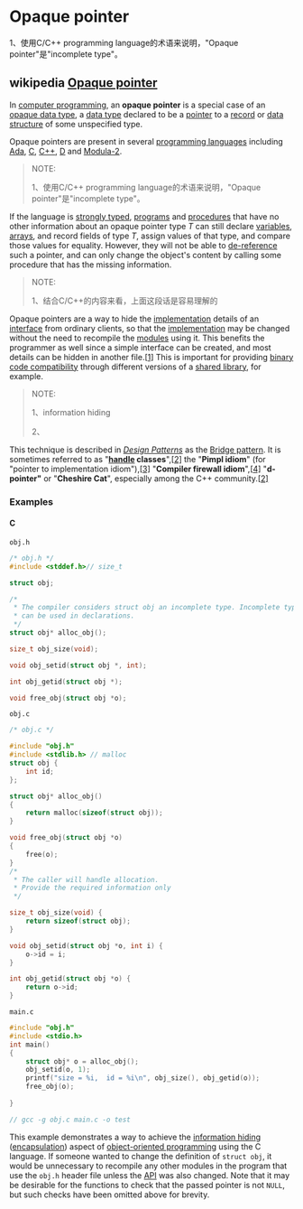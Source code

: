 # Opaque pointer

1、使用C/C++ programming language的术语来说明，"Opaque pointer"是"incomplete type"。

## wikipedia [Opaque pointer](https://en.wikipedia.org/wiki/Opaque_pointer)

In [computer programming](https://en.wikipedia.org/wiki/Computer_programming), an **opaque pointer** is a special case of an [opaque data type](https://en.wikipedia.org/wiki/Opaque_data_type), a [data type](https://en.wikipedia.org/wiki/Data_type) declared to be a [pointer](https://en.wikipedia.org/wiki/Pointer_(computer_science)) to a [record](https://en.wikipedia.org/wiki/Record_(computer_science)) or [data structure](https://en.wikipedia.org/wiki/Data_structure) of some unspecified type.

Opaque pointers are present in several [programming languages](https://en.wikipedia.org/wiki/Programming_language) including [Ada](https://en.wikipedia.org/wiki/Ada_(programming_language)), [C](https://en.wikipedia.org/wiki/C_(programming_language)), [C++](https://en.wikipedia.org/wiki/C%2B%2B), [D](https://en.wikipedia.org/wiki/D_(programming_language)) and [Modula-2](https://en.wikipedia.org/wiki/Modula-2).

> NOTE: 
>
> 1、使用C/C++ programming language的术语来说明，"Opaque pointer"是"incomplete type"。

If the language is [strongly typed](https://en.wikipedia.org/wiki/Strong_typing), [programs](https://en.wikipedia.org/wiki/Computer_program) and [procedures](https://en.wikipedia.org/wiki/Subroutine) that have no other information about an opaque pointer type *T* can still declare [variables](https://en.wikipedia.org/wiki/Variable_(programming)), [arrays](https://en.wikipedia.org/wiki/Array_data_structure), and record fields of type *T*, assign values of that type, and compare those values for equality. However, they will not be able to [de-reference](https://en.wikipedia.org/wiki/Reference_(computer_science)) such a pointer, and can only change the object's content by calling some procedure that has the missing information.

> NOTE: 
>
> 1、结合C/C++的内容来看，上面这段话是容易理解的

Opaque pointers are a way to hide the [implementation](https://en.wikipedia.org/wiki/Implementation_(computing)) details of an [interface](https://en.wikipedia.org/wiki/Interface_(computer_science)) from ordinary clients, so that the [implementation](https://en.wikipedia.org/wiki/Implementation_(computing)) may be changed without the need to recompile the [modules](https://en.wikipedia.org/wiki/Module_(programming)) using it. This benefits the programmer as well since a simple interface can be created, and most details can be hidden in another file.[[1\]](https://en.wikipedia.org/wiki/Opaque_pointer#cite_note-1) This is important for providing [binary code compatibility](https://en.wikipedia.org/wiki/Binary_code_compatibility) through different versions of a [shared library](https://en.wikipedia.org/wiki/Shared_library), for example.

> NOTE: 
>
> 1、information hiding
>
> 2、

This technique is described in *[Design Patterns](https://en.wikipedia.org/wiki/Design_Patterns)* as the [Bridge pattern](https://en.wikipedia.org/wiki/Bridge_pattern). It is sometimes referred to as "**[handle](https://en.wikipedia.org/wiki/Handle_(computing)) classes**",[[2\]](https://en.wikipedia.org/wiki/Opaque_pointer#cite_note-eckel20000-2) the "**Pimpl idiom**" (for "pointer to implementation idiom"),[[3\]](https://en.wikipedia.org/wiki/Opaque_pointer#cite_note-3) "**Compiler firewall idiom**",[[4\]](https://en.wikipedia.org/wiki/Opaque_pointer#cite_note-4) "**d-pointer"** or "**Cheshire Cat**", especially among the C++ community.[[2\]](https://en.wikipedia.org/wiki/Opaque_pointer#cite_note-eckel20000-2)

### Examples

#### C

`obj.h`

```C++
/* obj.h */
#include <stddef.h>// size_t

struct obj;

/*
 * The compiler considers struct obj an incomplete type. Incomplete types
 * can be used in declarations.
 */
struct obj* alloc_obj();

size_t obj_size(void);

void obj_setid(struct obj *, int);

int obj_getid(struct obj *);

void free_obj(struct obj *o);
```



`obj.c`

```c++
/* obj.c */

#include "obj.h"
#include <stdlib.h> // malloc
struct obj {
    int id;
};

struct obj* alloc_obj()
{
    return malloc(sizeof(struct obj));
}

void free_obj(struct obj *o)
{
    free(o);
}
/*
 * The caller will handle allocation.
 * Provide the required information only
 */

size_t obj_size(void) {
    return sizeof(struct obj);
}

void obj_setid(struct obj *o, int i) {
    o->id = i;
}

int obj_getid(struct obj *o) {
    return o->id;
}
```

`main.c`

```C++
#include "obj.h"
#include <stdio.h>
int main()
{
    struct obj* o = alloc_obj();
    obj_setid(o, 1);
    printf("size = %i,  id = %i\n", obj_size(), obj_getid(o));
    free_obj(o);
        
}

// gcc -g obj.c main.c -o test
```



This example demonstrates a way to achieve the [information hiding](https://en.wikipedia.org/wiki/Information_hiding) ([encapsulation](https://en.wikipedia.org/wiki/Encapsulation_(computer_science))) aspect of [object-oriented programming](https://en.wikipedia.org/wiki/Object-Oriented_Programming) using the C language. If someone wanted to change the definition of `struct obj`, it would be unnecessary to recompile any other modules in the program that use the `obj.h` header file unless the [API](https://en.wikipedia.org/wiki/API) was also changed. Note that it may be desirable for the functions to check that the passed pointer is not `NULL`, but such checks have been omitted above for brevity.